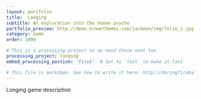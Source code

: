 ```yaml
---
layout: portfolio
title:  Longing
subtitle: An exploration into the human psyche
portfolio_preview: http://demo.krownthemes.com/jackman/img/folio_1.jpg
category: Game
order: 1000

# This is a processing project so we need these next two
processing_project: longing
embed_processing_postion: 'first'  # Set to 'last' to make it last

# This file is markdown. See how to write it here: http://daringfireball.net/projects/markdown/syntax
---
```

 
Longing game description


